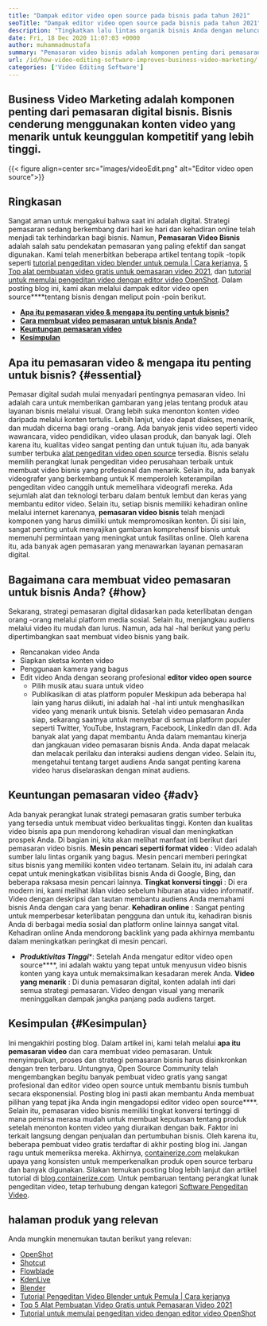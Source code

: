 ```yaml
---
title: "Dampak editor video open source pada bisnis pada tahun 2021" 
seoTitle: "Dampak editor video open source pada bisnis pada tahun 2021" 
description: "Tingkatkan lalu lintas organik bisnis Anda dengan meluncurkan kampanye video yang kuat. Posting blog ini menjelaskan manfaat menggunakan editor video open-source." 
date: Fri, 18 Dec 2020 11:07:03 +0000
author: muhammadmustafa
summary: "Pemasaran video bisnis adalah komponen penting dari pemasaran digital bisnis. Bisnis cenderung menggunakan konten video yang menarik untuk keunggulan kompetitif yang lebih tinggi." 
url: /id/how-video-editing-software-improves-business-video-marketing/
categories: ['Video Editing Software']
---
```


## Business Video Marketing adalah komponen penting dari pemasaran digital bisnis. Bisnis cenderung menggunakan konten video yang menarik untuk keunggulan kompetitif yang lebih tinggi.

{{< figure align=center src="images/videoEdit.png" alt="Editor video open source">}}


## Ringkasan
Sangat aman untuk mengakui bahwa saat ini adalah digital. Strategi pemasaran sedang berkembang dari hari ke hari dan kehadiran online telah menjadi tak terhindarkan bagi bisnis. Namun, **Pemasaran Video Bisnis** adalah salah satu pendekatan pemasaran yang paling efektif dan sangat digunakan. Kami telah menerbitkan beberapa artikel tentang topik -topik seperti [tutorial pengeditan video blender untuk pemula | Cara kerjanya][2], [5 Top alat pembuatan video gratis untuk pemasaran video 2021][3], dan [tutorial untuk memulai pengeditan video dengan editor video OpenShot][4]. Dalam posting blog ini, kami akan melalui dampak editor video open source****tentang bisnis dengan meliput poin -poin berikut.
* **[Apa itu pemasaran video & mengapa itu penting untuk bisnis?][5]** 
* **[Cara membuat video pemasaran untuk bisnis Anda?][6]** 
* **[Keuntungan pemasaran video][7]** 
* **[Kesimpulan][8]** 

## Apa itu pemasaran video & mengapa itu penting untuk bisnis? {#essential}

Pemasar digital sudah mulai menyadari pentingnya pemasaran video. Ini adalah cara untuk memberikan gambaran yang jelas tentang produk atau layanan bisnis melalui visual. Orang lebih suka menonton konten video daripada melalui konten tertulis. Lebih lanjut, video dapat diakses, menarik, dan mudah dicerna bagi orang -orang. Ada banyak jenis video seperti video wawancara, video pendidikan, video ulasan produk, dan banyak lagi. Oleh karena itu, kualitas video sangat penting dan untuk tujuan itu, ada banyak sumber terbuka [alat pengeditan video open source][1] tersedia. Bisnis selalu memilih perangkat lunak pengeditan video perusahaan terbaik untuk membuat video bisnis yang profesional dan menarik.
Selain itu, ada banyak videografer yang berkembang untuk K memperoleh keterampilan pengeditan video canggih untuk memelihara videografi mereka. Ada sejumlah alat dan teknologi terbaru dalam bentuk lembut dan keras yang membantu editor video. Selain itu, setiap bisnis memiliki kehadiran online melalui internet karenanya, **pemasaran video bisnis** telah menjadi komponen yang harus dimiliki untuk mempromosikan konten. Di sisi lain, sangat penting untuk menyajikan gambaran komprehensif bisnis untuk memenuhi permintaan yang meningkat untuk fasilitas online. Oleh karena itu, ada banyak agen pemasaran yang menawarkan layanan pemasaran digital.

## Bagaimana cara membuat video pemasaran untuk bisnis Anda? {#how}

Sekarang, strategi pemasaran digital didasarkan pada keterlibatan dengan orang -orang melalui platform media sosial. Selain itu, menjangkau audiens melalui video itu mudah dan lurus. Namun, ada hal -hal berikut yang perlu dipertimbangkan saat membuat video bisnis yang baik.
  * Rencanakan video Anda
  * Siapkan sketsa konten video
  * Penggunaan kamera yang bagus
* Edit video Anda dengan seorang profesional **editor video open source** 
  * Pilih musik atau suara untuk video
  * Publikasikan di atas platform populer
Meskipun ada beberapa hal lain yang harus diikuti, ini adalah hal -hal inti untuk menghasilkan video yang menarik untuk bisnis. Setelah video pemasaran Anda siap, sekarang saatnya untuk menyebar di semua platform populer seperti Twitter, YouTube, Instagram, Facebook, LinkedIn dan dll. Ada banyak alat yang dapat membantu Anda dalam memantau kinerja dan jangkauan video pemasaran bisnis Anda. Anda dapat melacak dan melacak perilaku dan interaksi audiens dengan video. Selain itu, mengetahui tentang target audiens Anda sangat penting karena video harus diselaraskan dengan minat audiens.

## Keuntungan pemasaran video  {#adv}

Ada banyak perangkat lunak strategi pemasaran gratis sumber terbuka yang tersedia untuk membuat video berkualitas tinggi. Konten dan kualitas video bisnis apa pun mendorong kehadiran visual dan meningkatkan prospek Anda. Di bagian ini, kita akan melihat manfaat inti berikut dari pemasaran video bisnis.
**Mesin pencari seperti format video** : Video adalah sumber lalu lintas organik yang bagus. Mesin pencari memberi peringkat situs bisnis yang memiliki konten video tertanam. Selain itu, ini adalah cara cepat untuk meningkatkan visibilitas bisnis Anda di Google, Bing, dan beberapa raksasa mesin pencari lainnya.
**Tingkat konversi tinggi** : Di era modern ini, kami melihat iklan video sebelum hiburan atau video informatif. Video dengan deskripsi dan tautan membantu audiens Anda memahami bisnis Anda dengan cara yang benar.
**Kehadiran online** : Sangat penting untuk memperbesar keterlibatan pengguna dan untuk itu, kehadiran bisnis Anda di berbagai media sosial dan platform online lainnya sangat vital. Kehadiran online Anda mendorong backlink yang pada akhirnya membantu dalam meningkatkan peringkat di mesin pencari.
* ***Produktivitas Tinggi****: Setelah Anda mengatur editor video open source****, ini adalah waktu yang tepat untuk menyusun video bisnis konten yang kaya untuk memaksimalkan kesadaran merek Anda.
**Video yang menarik** : Di dunia pemasaran digital, konten adalah inti dari semua strategi pemasaran. Video dengan visual yang menarik meninggalkan dampak jangka panjang pada audiens target.

## Kesimpulan {#Kesimpulan}

Ini mengakhiri posting blog. Dalam artikel ini, kami telah melalui **apa itu pemasaran video** dan cara membuat video pemasaran. Untuk menyimpulkan, proses dan strategi pemasaran bisnis harus disinkronkan dengan tren terbaru. Untungnya, Open Source Community telah mengembangkan begitu banyak pembuat video gratis yang sangat profesional dan editor video open source untuk membantu bisnis tumbuh secara eksponensial. Posting blog ini pasti akan membantu Anda membuat pilihan yang tepat jika Anda ingin mengadopsi editor video open source****. Selain itu, pemasaran video bisnis memiliki tingkat konversi tertinggi di mana pemirsa merasa mudah untuk membuat keputusan tentang produk setelah menonton konten video yang diuraikan dengan baik. Faktor ini terkait langsung dengan penjualan dan pertumbuhan bisnis. Oleh karena itu, beberapa pembuat video gratis terdaftar di akhir posting blog ini. Jangan ragu untuk memeriksa mereka.
Akhirnya, [containerize.com][9] melakukan upaya yang konsisten untuk memperkenalkan produk open source terbaru dan banyak digunakan. Silakan temukan posting blog lebih lanjut dan artikel tutorial di [blog.containerize.com][10]. Untuk pembaruan tentang perangkat lunak pengeditan video, tetap terhubung dengan kategori [Software Pengeditan Video][1].

## halaman produk yang relevan
Anda mungkin menemukan tautan berikut yang relevan:
  * [OpenShot][11]
  * [Shotcut][12]
  * [Flowblade][13]
  * [KdenLive][14]
  * [Blender][15]
  * [Tutorial Pengeditan Video Blender untuk Pemula | Cara kerjanya][2]
  * [Top 5 Alat Pembuatan Video Gratis untuk Pemasaran Video 2021][3]
  * [Tutorial untuk memulai pengeditan video dengan editor video OpenShot][4]



[1]: https://products.containerize.com/video-editing-software
[2]: https://blog.containerize.com/video-editing-software/blender-video-editing-tutorial-for-beginners/
[3]: https://blog.containerize.com/video-editing-software/top-5-open-source-video-editor-software-for-video-marketing/
[4]: https://blog.containerize.com/video-editing-software/openshot-video-editor-tutorial-for-beginners-open-source/
[5]: #essential
[6]: #how
[7]: #adv
[8]: #Conclusion
[9]: https://www.containerize.com/
[10]: https://blog.containerize.com/
[11]: https://products.containerize.com/video-editing-software/openshot
[12]: https://products.containerize.com/video-editing-software/shotcut
[13]: https://products.containerize.com/video-editing-software/flowblade
[14]: https://products.containerize.com/video-editing-software/kdenlive
[15]: https://products.containerize.com/video-editing-software/blender

